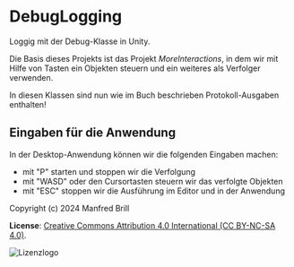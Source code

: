 # DebugLogging

Loggig mit der Debug-Klasse in Unity.

Die Basis dieses Projekts ist das Projekt *MoreInteractions*, in dem 
wir mit Hilfe von Tasten ein Objekten steuern und ein weiteres als Verfolger 
verwenden.

In diesen Klassen sind nun wie im Buch beschrieben Protokoll-Ausgaben enthalten!

## Eingaben für die Anwendung
In der Desktop-Anwendung können wir die folgenden Eingaben machen:

- mit "P" starten und stoppen wir die Verfolgung
- mit "WASD" oder den Cursortasten steuern wir das verfolgte Objekten
- mit "ESC" stoppen wir die Ausführung im Editor und in der Anwendung

Copyright (c) 2024 Manfred Brill

**License**: [Creative Commons Attribution 4.0 International (CC BY-NC-SA 4.0)](https://creativecommons.org/licenses/by-nc-sa/4.0/).  

![Lizenzlogo](https://licensebuttons.net/l/by-nc-sa/3.0/de/88x31.png)
